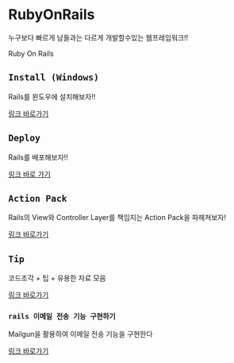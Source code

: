 # RubyOnRails 
누구보다 빠르게 남들과는 다르게 개발할수있는 웹프레임워크!! 

Ruby On Rails 

## `Install (Windows)`

Rails를 윈도우에 설치해보자!!

[링크 바로가기](https://github.com/limdongjin/TIL/tree/master/rails/install)

## `Deploy`

Rails를 배포해보자!!  

[링크 바로 가기](https://github.com/limdongjin/TIL/tree/master/rails/deploy)

## `Action Pack`

Rails의 View와 Controller Layer를 책임지는 Action Pack을 파헤쳐보자!

[링크 바로가기](https://github.com/limdongjin/TIL/tree/master/rails/actionpack)

## `Tip`

코드조각 + 팁 + 유용한 자료 모음

[링크 바로가기](https://github.com/limdongjin/TIL/tree/master/rails/tip)

### `rails 이메일 전송 기능 구현하기`

Mailgun을 활용하여 이메일 전송 기능을 구현한다

[링크 바로가기](https://github.com/limdongjin/TIL/tree/master/rails/mailer)

